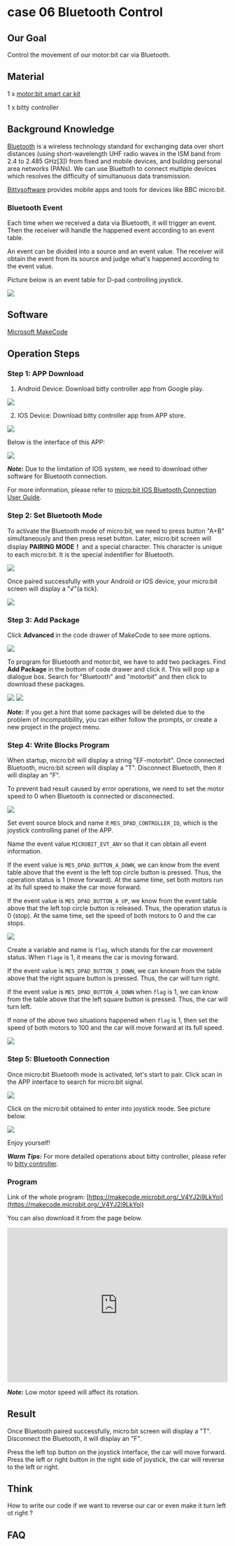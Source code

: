 # case 06 Bluetooth Control

## Our Goal

Control the movement of our motor:bit car via Bluetooth. 

## Material

 1 x [motor:bit smart car kit](https://www.elecfreaks.com/motor-bit-acrylic-smart-car-kit.html)

 1 x bitty controller

## Background Knowledge

 [Bluetooth](https://en.wikipedia.org/wiki/Bluetooth) is a wireless technology standard for exchanging data over short distances (using short-wavelength UHF radio waves in the ISM band from 2.4 to 2.485 GHz[3]) from fixed and mobile devices, and building personal area networks (PANs). We can use Bluettoth to connect multiple devices which resolves the difficulty of simultanuous data transmission. 

 [Bittysoftware](http://www.bittysoftware.com/index.html) provides mobile apps and tools for devices like BBC micro:bit.

### Bluetooth Event

Each time when we received a data via Bluetooth, it will trigger an event. Then the receiver will handle the happened event according to an event table. 

An event can be divided into a source and an event value. The receiver will obtain the event from its source and judge what's happened according to the event value. 

Picture below is an event table for D-pad controlling joystick. 

![](./images/hrxqpWo.jpg)


## Software

[Microsoft MakeCode](https://makecode.microbit.org/#)


## Operation Steps

### Step 1: APP Download

1. Android Device: Download bitty controller app from Google play.

![](./images/moQ7aYu.jpg)

2. IOS Device: Download bitty controller app from APP store.

![](./images/LqEfbhE.png)

  Below is the interface of this APP:

![](./images/ZvHqv7T.png)


***Note:*** Due to the limitation of IOS system, we need to download other software for Bluetooth connection.   

For more information, please refer to [micro:bit IOS Bluetooth Connection User Guide](http://www.bittysoftware.com/apps/bitty_blue.html).

### Step 2: Set Bluetooth Mode

To activate the Bluetooth mode of micro:bit, we need to press button "A+B" simultaneously and then press reset button. Later, micro:bit screen will display **PAIRING MODE！** and a special character. This character is unique to each micro:bit. It is the special indentifier for Bluetooth. 

![](./images/ceES90z.jpg)

Once paired successfully with your Android or IOS device, your micro:bit screen will display a "√"(a tick).

![](./images/5luUYc7.jpg)

### Step 3: Add Package

Click **Advanced** in the code drawer of MakeCode to see more options. 

![](./images/LjMR5IU.png)

To program for Bluetooth and motor:bit, we have to add two packages. Find **Add Package** in the bottom of code drawer and click it. This will pop up a dialogue box. Search for "Bluetooth" and "motorbit" and then click to download these packages.

![](./images/4eJ7Jgx.png)
![](./images/LTJUxsR.png)

***Note:*** If you get a hint that some packages will be deleted due to the problem of incompatibility, you can either follow the prompts, or create a new project in the project menu.

### Step 4: Write Blocks Program

When startup, micro:bit will display a string "EF-motorbit". Once connected Bluetooth, micro:bit screen will display a "T". Disconnect Bluetooth, then it will display an "F".   

To prevent bad result caused by error operations, we need to set the motor speed to 0 when Bluetooth is connected or disconnected. 

![](./images/LdDCffz.png)

Set event source block and name it `MES_DPAD_CONTROLLER_ID`, which is the joystick controlling panel of the APP. 

Name the event value `MICROBIT_EVT_ANY` so that it can obtain all event information. 

If the event value is `MES_DPAD_BUTTON_A_DOWN`, we can know from the event table above that the event is the left top circle button is pressed. Thus, the operation status is 1 (move forward). At the same time, set both motors run at its full speed to make the car move forward. 

If the event value is `MES_DPAD_BUTTON_A_UP`, we know from the event table above that the left top circle button is released. Thus, the operation status is 0 (stop). At the same time, set the speed of both motors to 0 and the car stops.  

![](./images/a1tboRB.png)

Create a variable and name is `flag`, which stands for the car movement status. When `flage` is 1, it means the car is moving forward. 

If the event value is `MES_DPAD_BUTTON_3_DOWN`, we can known from the table above that the right square button is pressed. Thus, the car will turn right. 

If the event value is `MES_DPAD_BUTTON_4_DOWN` when `flag` is 1, we can know from the table above that the left square button is pressed. Thus, the car will turn left. 

If none of the above two situations happened when `flag` is 1, then set the speed of both motors to 100 and the car will move forward at its full speed.  

![](./images/cvXAfCv.png)

### Step 5: Bluetooth Connection 

Once micro:bit Bluetooth mode is activated, let's start to pair. Click scan in the APP interface to search for micro:bit signal.

![](./images/rLS50GM.png)

Click on the micro:bit obtained to enter into joystick mode. See picture below. 

![](./images/gaPL6bX.png)

Enjoy yourself!

***Warm Tips:*** For more detailed operations about bitty controller, please refer to [bitty controller](http://www.bittysoftware.com/apps/bitty_controller.html). 

### Program

Link of the whole program: [https://makecode.microbit.org/_V4YJ2i9LkYoi](https://makecode.microbit.org/_V4YJ2i9LkYoi)

You can also download it from the page below.

<div style="position:relative;height:0;padding-bottom:70%;overflow:hidden;"><iframe style="position:absolute;top:0;left:0;width:100%;height:100%;" src="https://makecode.microbit.org/#pub:_V4YJ2i9LkYoi" frameborder="0" sandbox="allow-popups allow-forms allow-scripts allow-same-origin"></iframe></div>

***Note:*** Low motor speed will affect its rotation. 


## Result

Once Bluetooth paired successfully, micro:bit screen will display a "T". Disconnect the Bluetooth, it will display an "F". 

Press the left top button on the joystick interface, the car will move forward. 
Press the left or right button in the right side of joystick, the car will reverse to the left or right. 


## Think 

How to write our code if we want to reverse our car or even make it turn left ot right ?


## FAQ


